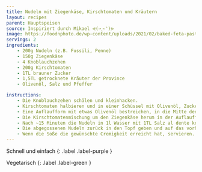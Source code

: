 ```yaml
---
title: Nudeln mit Ziegenkäse, Kirschtomaten und Kräutern
layout: recipes
parent: Hauptspeisen
source: Inspiriert durch Mikael ᕙ(⇀‸↼‶)ᕗ
image: https://foodnphoto.de/wp-content/uploads/2021/02/baked-feta-pasta-800x571.jpg
servings: 2
ingredients:
    - 200g Nudeln (z.B. Fussili, Penne)
    - 150g Ziegenkäse
    - 4 Knoblauchzehen
    - 200g Kirschtomaten
    - 1TL brauner Zucker
    - 1,5TL getrocknete Kräuter der Province
    - Olivenöl, Salz und Pfeffer

instructions:
    - Die Knoblauchzehen schälen und kleinhacken.
    - Kirschtomaten halbieren und in einer Schüssel mit Olivenöl, Zucker, Salz, Pfeffer, Kräuter der Province und Knoblauchzehen vermischen.
    - Eine Auflaufform mit etwas Olivenöl bestreichen, in die Mitte den den Ziegenkäse legen. Die Oberseite vom Ziegenkäse mit etwas Olivenöl bestreichen.
    - Die Kirschtomatenmischung um den Ziegenkäse herum in der Auflaufform verteilen und alles bei 200°C Umluft im Backofen für 25 Minuten backen.
    - Nach ~15 Minuten die Nudeln in 1l Wasser mit 1TL Salz al dente kochen (indem man sie 2 Minuten früher als die angegebene Kochzeit auf der Verpackung abgießt). VOR dem abgießen ca. 150ml (ein halbes Glas) vom Nudelwasser abschöpfen und die Herdplatte ausschalten.
    - Die abgegossenen Nudeln zurück in den Topf geben und auf das vorher benutzte, ausgeschaltete Kochfeld setzen. Jetzt den Inhalt der Auflaufform mit dem abgeschöpften Nudelwasser dazu geben und alles im Topf vermischen, bis nach 1-2 Minuten die Soße andickt und cremig geworden ist.
    - Wenn die Soße die gewünschte Cremigkeit erreicht hat, servieren. Fertig!
---
```

Schnell und einfach
{: .label .label-purple }

Vegetarisch
{: .label .label-green }
